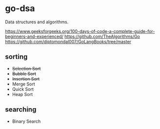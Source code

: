 # go-dsa

Data structures and algorithms.

https://www.geeksforgeeks.org/100-days-of-code-a-complete-guide-for-beginners-and-experienced/
https://github.com/TheAlgorithms/Go
https://github.com/diptomondal007/GoLangBooks/tree/master

## sorting

- ~~Selection Sort~~
- ~~Bubble Sort~~
- ~~Insertion Sort~~
- Merge Sort
- Quick Sort
- Heap Sort

## searching

- Binary Search
